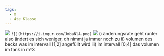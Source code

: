 ```yaml
---
tags:
  - m
  - 4te_Klasse
---
```

![](https://i.imgur.com/7qucA93.png)
`![](https://i.imgur.com/JmbaNlA.png)`
![](https://i.imgur.com/dWpwBCV.png)
i)
änderungsrate geht runter also ändert es sich weniger, dh nimmt ja immer noch zu
ii)
volumen des becks was im intervall [1;2] angefüllt wird
iii)
im intervall [0;4] das volumen im tank in m^3